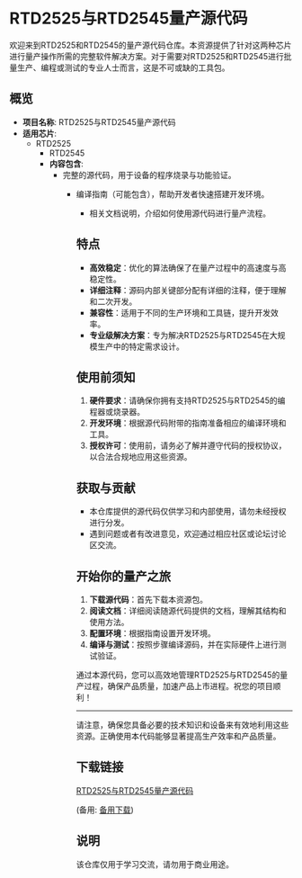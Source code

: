 # RTD2525与RTD2545量产源代码

欢迎来到RTD2525和RTD2545的量产源代码仓库。本资源提供了针对这两种芯片进行量产操作所需的完整软件解决方案。对于需要对RTD2525和RTD2545进行批量生产、编程或测试的专业人士而言，这是不可或缺的工具包。

## 概览

- **项目名称**: RTD2525与RTD2545量产源代码
- **适用芯片**: 
    - RTD2525
        - RTD2545
        - **内容包含**:
          - 完整的源代码，用于设备的程序烧录与功能验证。
            - 编译指南（可能包含），帮助开发者快速搭建开发环境。
              - 相关文档说明，介绍如何使用源代码进行量产流程。

              ## 特点

              - **高效稳定**：优化的算法确保了在量产过程中的高速度与高稳定性。
              - **详细注释**：源码内部关键部分配有详细的注释，便于理解和二次开发。
              - **兼容性**：适用于不同的生产环境和工具链，提升开发效率。
              - **专业级解决方案**：专为解决RTD2525与RTD2545在大规模生产中的特定需求设计。

              ## 使用前须知

              1. **硬件要求**：请确保你拥有支持RTD2525与RTD2545的编程器或烧录器。
              2. **开发环境**：根据源代码附带的指南准备相应的编译环境和工具。
              3. **授权许可**：使用前，请务必了解并遵守代码的授权协议，以合法合规地应用这些资源。

              ## 获取与贡献

              - 本仓库提供的源代码仅供学习和内部使用，请勿未经授权进行分发。
              - 遇到问题或者有改进意见，欢迎通过相应社区或论坛讨论区交流。

              ## 开始你的量产之旅

              1. **下载源代码**：首先下载本资源包。
              2. **阅读文档**：详细阅读随源代码提供的文档，理解其结构和使用方法。
              3. **配置环境**：根据指南设置开发环境。
              4. **编译与测试**：按照步骤编译源码，并在实际硬件上进行测试验证。

              通过本源代码，您可以高效地管理RTD2525与RTD2545的量产过程，确保产品质量，加速产品上市进程。祝您的项目顺利！

              ---

              请注意，确保您具备必要的技术知识和设备来有效地利用这些资源。正确使用本代码能够显著提高生产效率和产品质量。

              ## 下载链接
              [RTD2525与RTD2545量产源代码](https://pan.quark.cn/s/3c6e3ac43233) 

              (备用: [备用下载](https://pan.baidu.com/s/1vEyb7TkhyveHRIqC7tYRTg?pwd=1234))

              ## 说明

              该仓库仅用于学习交流，请勿用于商业用途。
